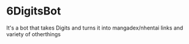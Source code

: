 # 6DigitsBot
It's a bot that takes Digits and turns it into mangadex/nhentai links and variety of otherthings
